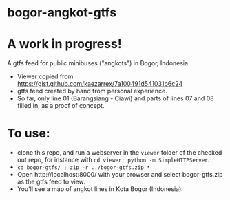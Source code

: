 # bogor-angkot-gtfs
# A work in progress!

A gtfs feed for public minibuses ("angkots") in Bogor, Indonesia.
* Viewer copied from https://gist.github.com/kaezarrex/7a100491d541031b6c24
* gtfs feed created by hand from personal experience.
* So far, only line 01 (Barangsiang - Ciawi) and parts of lines 07 and 08 filled in, as a proof of concept.

# To use:

* clone this repo, and run a webserver in the `viewer` folder of the checked out repo, for instance with `cd viewer; python -m SimpleHTTPServer`.
* `cd bogor-gtfs/ ; zip -r ../bogor-gtfs.zip *`
* Open http://localhost:8000/ with your browser and select bogor-gtfs.zip as the gtfs feed to view.
* You'll see a map of angkot lines in Kota Bogor (Indonesia).
